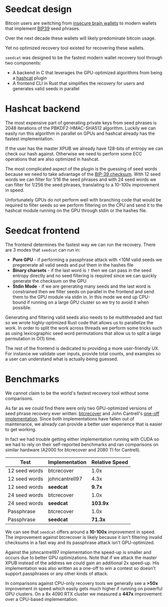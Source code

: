 # Seedcat design
Bitcoin users are switching from [insecure brain wallets](https://fc16.ifca.ai/preproceedings/36_Vasek.pdf) to modern wallets that implement [BIP39](https://en.bitcoin.it/wiki/BIP_0039) seed phrases.

Over the next decade these wallets will likely predominate bitcoin usage.

Yet no optimized recovery tool existed for recovering these wallets.

`seedcat` was designed to be the fastest modern wallet recovery tool through two components:
- A backend in C that leverages the GPU-optimized algorithms from being a [hashcat](https://hashcat.net/wiki/) plugin
- A frontend CLI in Rust that simplifies the recovery for users and generates valid seeds in parallel

# Hashcat backend
The most expensive part of generating private keys from seed phrases is 2048 iterations of the PBKDF2-HMAC-SHA512 algorithm.  Luckily we can easily run this algorithm in parallel on GPUs and hashcat already has the fastest implementation.

If the user has the master XPUB we already have 128-bits of entropy we can check our hash against.  Otherwise we need to perform some ECC operations that are also optimized in hashcat.

The most complicated aspect of the plugin is the guessing of seed words because we need to take advantage of the [BIP-39 checksum](https://github.com/bitcoin/bips/blob/master/bip-0039.mediawiki#generating-the-mnemonic).  With 12 seed words we can filter for 1/16 the seed phrases and with 24 seed words we can filter for 1/256 the seed phrases, translating to a 10-100x improvement in speed.

Unfortunately GPUs do not perform well with branching code that would be required to filter seeds so we perform filtering on the CPU and send it to the hashcat module running on the GPU through stdin or the hashes file.

# Seedcat frontend
The frontend determines the fastest way we can run the recovery.  There are 3 modes that `seedcat` can run in:
- **Pure GPU** - if performing a passphrase attack with <10M valid seeds we pregenerate all valid seeds and put them in the hashes file
- **Binary charsets** - if the last word is `?` then we can pass in the seed entropy directly and no seed filtering is required since we can quickly generate the checksum on the GPU
- **Stdin Mode** - if we are generating many seeds and the last word is constrained then we filter seeds on parallel in the frontend and send them to the GPU module via stdin in.  In this mode we end up CPU-bound if running on a large GPU cluster so we try to avoid it when possible.

Generating and filtering valid seeds also needs to be multithreaded and fast so we wrote highly-optimized Rust code that allows us to parallelize the work.  In order to split the work across threads we perform some tricks such as using lexicographic seed word permutations that allow us to split a large permutation in O(1) time.

The rest of the frontend is dedicated to providing a more user-friendly UX.  For instance we validate user inputs, provide total counts, and examples so a user can understand what is actually being guessed.

# Benchmarks
We cannot claim to be the world's fastest recovery tool without some comparisons.

As far as we could find there were only two GPU-optimized versions of seed phrase recovery ever written: [btcrecover](https://github.com/gurnec/btcrecover) and John Cantrell's [one-off implementation](https://medium.com/@johncantrell97/how-i-checked-over-1-trillion-mnemonics-in-30-hours-to-win-a-bitcoin-635fe051a752).  Since both implementations have fallen out of maintenance, we already can provide a better user experience that is easier to get working.

In fact we had trouble getting either implementation running with CUDA so we had to rely on their self-reported benchmarks and ran comparisons on similar hardware (A2000 for btcrecover and 2080 TI for Cantrell).

| Test          | Implementation | Relative Speed |
|---------------|----------------|----------------|
| 12 seed words | btcrecover     | 1.0x           |
| 12 seed words | johncantrell97 | 4.3x           |
| 12 seed words | **seedcat**    | **9.7x**       |
| 24 seed words | btcrecover     | 1.0x           |
| 24 seed words | **seedcat**    | **103.9x**     |
| Passphrase    | btcrecover     | 1.0x           |
| Passphrase    | **seedcat**    | **71.3x**      |

We can see that `seedcat` offers around a **10-100x** improvement in speed.   The improvement against btcrecover is likely because it isn't filtering invalid checksums in a fast way and its passphrase attack isn't GPU-optimized.

Against the johncantrell97 implementation the speed-up is smaller and occurs due to better GPU optimizations.  Note that if we attack the master XPUB instead of the address we could gain an additional 2x speed-up.  His implementation was also written as a one-off to win a contest so doesn't support passphrases or any other kinds of attack.

In comparisons against CPU-only recovery tools we generally see a **>50x** improvement in speed which easily gets much higher if running on powerful GPU clusters.  On a 8x 4090 RTX cluster we measured a **447x** improvement over a CPU-based implementation.